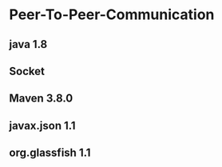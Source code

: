 # Peer-To-Peer-Communication
## java 1.8
## Socket
## Maven 3.8.0
## javax.json 1.1
## org.glassfish 1.1
